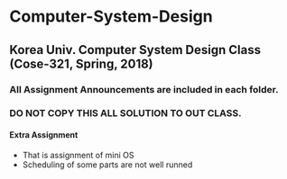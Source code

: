 # Computer-System-Design

## Korea Univ. Computer System Design Class (Cose-321, Spring, 2018)

### All Assignment Announcements are included in each folder.
### DO NOT COPY THIS ALL SOLUTION TO OUT CLASS.

#### Extra Assignment
* That is assignment of mini OS
* Scheduling of some parts are not well runned